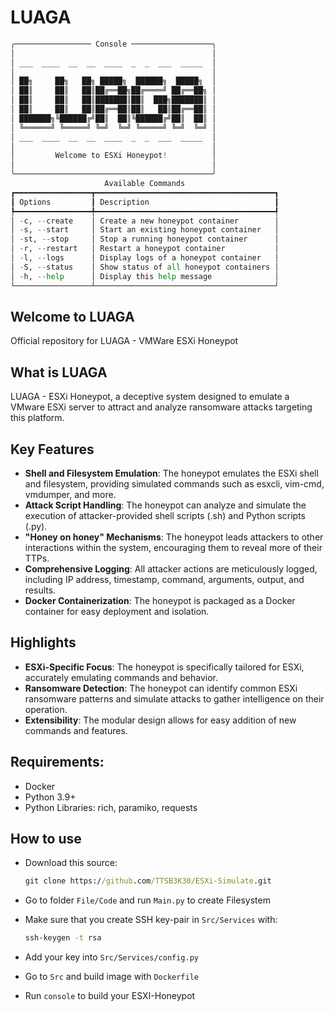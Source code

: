 # LUAGA

```python
╭───────────────── Console ──────────────────╮
│                                            │
│ ___  ____  __  __  ____  _  _  ___  _____  │
│                                            │
│ ██╗     ██╗   ██╗ █████╗  ██████╗  █████╗  │
│ ██║     ██║   ██║██╔══██╗██╔════╝ ██╔══██╗ │
│ ██║     ██║   ██║███████║██║  ███╗███████║ │
│ ██║     ██║   ██║██╔══██║██║   ██║██╔══██║ │
│ ███████╗╚██████╔╝██║  ██║╚██████╔╝██║  ██║ │
│ ╚══════╝ ╚═════╝ ╚═╝  ╚═╝ ╚═════╝ ╚═╝  ╚═╝ │
│ ___  ____  __  __  ____  _  _  ___  _____  │
│                                            │
│         Welcome to ESXi Honeypot!          │
│                                            │
╰────────────────────────────────────────────╯
                     Available Commands                     
┏━━━━━━━━━━━━━━━━━┳━━━━━━━━━━━━━━━━━━━━━━━━━━━━━━━━━━━━━━━━┓
┃ Options         ┃ Description                            ┃
┡━━━━━━━━━━━━━━━━━╇━━━━━━━━━━━━━━━━━━━━━━━━━━━━━━━━━━━━━━━━┩
│ -c, --create    │ Create a new honeypot container        │
│ -s, --start     │ Start an existing honeypot container   │
│ -st, --stop     │ Stop a running honeypot container      │
│ -r, --restart   │ Restart a honeypot container           │
│ -l, --logs      │ Display logs of a honeypot container   │
│ -S, --status    │ Show status of all honeypot containers │
│ -h, --help      │ Display this help message              │
└─────────────────┴────────────────────────────────────────┘

```

## Welcome to LUAGA
Official repository for LUAGA - VMWare ESXi Honeypot

## What is LUAGA 
LUAGA - ESXi Honeypot, a deceptive system designed to emulate a VMware ESXi server to attract and analyze ransomware attacks targeting this platform.

## Key Features 

- **Shell and Filesystem Emulation**: The honeypot emulates the ESXi shell and filesystem, providing simulated commands such as esxcli, vim-cmd, vmdumper, and more.
- **Attack Script Handling**: The honeypot can analyze and simulate the execution of attacker-provided shell scripts (.sh) and Python scripts (.py).
- **"Honey on honey" Mechanisms**: The honeypot leads attackers to other interactions within the system, encouraging them to reveal more of their TTPs.
- **Comprehensive Logging**: All attacker actions are meticulously logged, including IP address, timestamp, command, arguments, output, and results.
- **Docker Containerization**: The honeypot is packaged as a Docker container for easy deployment and isolation.

## Highlights

- **ESXi-Specific Focus**: The honeypot is specifically tailored for ESXi, accurately emulating commands and behavior.
- **Ransomware Detection**: The honeypot can identify common ESXi ransomware patterns and simulate attacks to gather intelligence on their operation.
- **Extensibility**: The modular design allows for easy addition of new commands and features.

## Requirements:

* Docker
* Python 3.9+
* Python Libraries: rich, paramiko, requests

## How to use 

- Download this source:
  ```cmd
  git clone https://github.com/TTSB3K30/ESXi-Simulate.git
  ```
- Go to folder `File/Code` and run `Main.py` to create Filesystem
  
- Make sure that you create SSH key-pair in `Src/Services` with:
  ```cmd
  ssh-keygen -t rsa
  ```
- Add your key into `Src/Services/config.py`
- Go to `Src` and build image with `Dockerfile`
- Run `console` to build your ESXI-Honeypot
